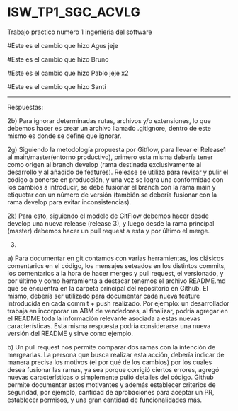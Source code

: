 # ISW_TP1_SGC_ACVLG
Trabajo practico numero 1 ingenieria del software

#Este es el cambio que hizo Agus jeje

#Este es el cambio que hizo Bruno

#Este es el cambio que hizo Pablo jeje x2

#Este es el cambio que hizo Santi

--------------------------------------------------------------
Respuestas:

2b) Para ignorar determinadas rutas, archivos y/o extensiones, lo que debemos hacer es crear un archivo llamado .gitignore, dentro de este mismo es donde se define que ignorar.

2g) Siguiendo la metodología propuesta por Gitflow, para llevar el Release1 al main/master(entorno productivo), primero esta misma debería tener como origen al branch develop (rama destinada exclusivamente al desarrollo y al añadido de features). Release se utiliza para revisar y pulir el código a ponerse en producción, y una vez se logra una conformidad con los cambios a introducir, se debe fusionar el branch con la rama main y etiquetar con un número de versión (también se debería fusionar con la rama develop para evitar inconsistencias).

2k) Para esto, siguiendo el modelo de GitFlow debemos hacer desde develop una nueva release (release 3), y luego desde la rama principal (master) debemos hacer un pull request a esta y por último el merge.

3) 
a) Para documentar en git contamos con varias herramientas, los clásicos comentarios en el código, los mensajes seteados en los distintos commits, los comentarios a la hora de hacer merges y pull request, el versionado, y por último y como herramienta a destacar tenemos el archivo README.md que se encuentra en la carpeta principal del repositorio en Github. El mismo, debería ser utilizado para documentar cada nueva feature introducida en cada commit + push realizado. Por ejemplo: un desarrollador trabaja en incorporar un ABM de vendedores, al finalizar, podría agregar en el README toda la información relevante asociada a estas nuevas características.
Esta misma respuesta podría considerarse una nueva versión del README y sirve como ejemplo.

b) Un pull request nos permite comparar dos ramas con la intención de mergearlas. La persona que busca realizar esta acción, debería indicar de manera precisa los motivos (el por qué de los cambios) por los cuales desea fusionar las ramas, ya sea porque corrigió ciertos errores, agregó nuevas características o simplemente pulió detalles del código. Github permite documentar estos motivantes y además establecer criterios de seguridad, por ejemplo, cantidad de aprobaciones para aceptar un PR, establecer permisos, y una gran cantidad de funcionalidades más.




